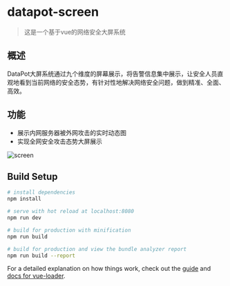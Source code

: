 # datapot-screen

> 这是一个基于vue的网络安全大屏系统

## 概述

DataPot大屏系统通过九个维度的屏幕展示，将告警信息集中展示，让安全人员直观地看到当前网络的安全态势，有针对性地解决网络安全问题，做到精准、全面、高效。

## 功能
* 展示内网服务器被外网攻击的实时动态图
* 实现全网安全攻击态势大屏展示

![screen](http://www.datapot.com.cn/Ch/images/datapot.jpg "screen图")  

## Build Setup

``` bash
# install dependencies
npm install

# serve with hot reload at localhost:8080
npm run dev

# build for production with minification
npm run build

# build for production and view the bundle analyzer report
npm run build --report
```

For a detailed explanation on how things work, check out the [guide](http://vuejs-templates.github.io/webpack/) and [docs for vue-loader](http://vuejs.github.io/vue-loader).
